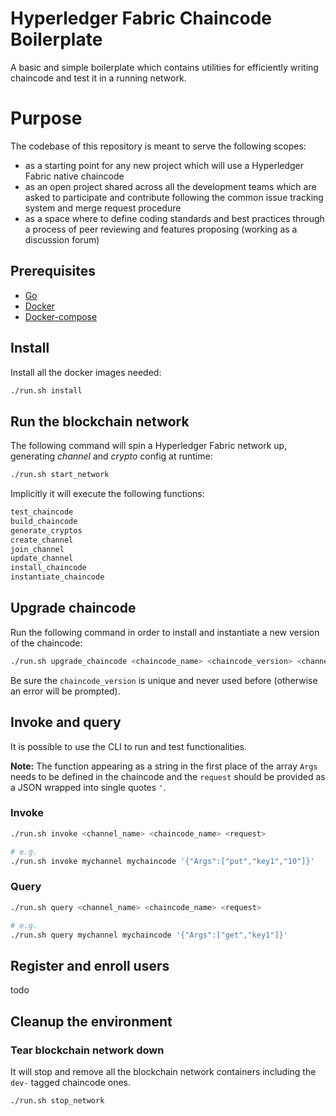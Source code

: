 # Hyperledger Fabric Chaincode Boilerplate 
A basic and simple boilerplate which contains utilities for efficiently writing chaincode and test it in a running network.

# Purpose
The codebase of this repository is meant to serve the following scopes:
- as a starting point for any new project which will use a Hyperledger Fabric native chaincode
- as an open project shared across all the development teams which are asked to participate and contribute following the common issue tracking system and merge request procedure
- as a space where to define coding standards and best practices through a process of peer reviewing and features proposing (working as a discussion forum)

## Prerequisites
- [Go](https://golang.org/dl/)
- [Docker](https://www.docker.com/get-started)
- [Docker-compose](https://www.docker.com/get-started)

## Install
Install all the docker images needed:
```bash
./run.sh install
```

## Run the blockchain network
The following command will spin a Hyperledger Fabric network up, generating _channel_ and _crypto_ config at runtime:
```bash
./run.sh start_network
```
Implicitly it will execute the following functions:
```bash
test_chaincode
build_chaincode
generate_cryptos
create_channel
join_channel
update_channel
install_chaincode
instantiate_chaincode
```

## Upgrade chaincode
Run the following command in order to install and instantiate a new version of the chaincode:
```bash
./run.sh upgrade_chaincode <chaincode_name> <chaincode_version> <channel_name>
```
Be sure the `chaincode_version` is unique and never used before (otherwise an error will be prompted).

## Invoke and query
It is possible to use the CLI to run and test functionalities.

**Note:** The function appearing as a string in the first place of the array `Args` needs to be defined in the chaincode and the `request` should be provided as a JSON wrapped into single quotes `'`.

### Invoke
```bash
./run.sh invoke <channel_name> <chaincode_name> <request>

# e.g.
./run.sh invoke mychannel mychaincode '{"Args":["put","key1","10"]}'
```

### Query
```bash
./run.sh query <channel_name> <chaincode_name> <request>

# e.g.
./run.sh query mychannel mychaincode '{"Args":["get","key1"]}'
```
## Register and enroll users
todo

## Cleanup the environment
### Tear blockchain network down
It will stop and remove all the blockchain network containers including the `dev-` tagged chaincode ones.
```bash
./run.sh stop_network
```